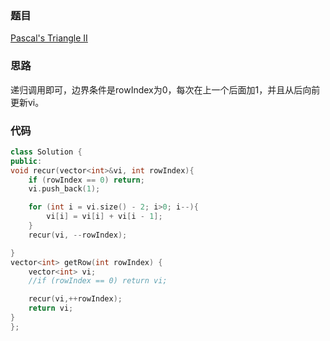 ### 题目
[Pascal's Triangle II](https://leetcode-cn.com/problems/pascals-triangle-ii/)
### 思路
递归调用即可，边界条件是rowIndex为0，每次在上一个后面加1，并且从后向前更新vi。
### 代码
```c++
class Solution {
public:
void recur(vector<int>&vi, int rowIndex){
	if (rowIndex == 0) return;
	vi.push_back(1);

	for (int i = vi.size() - 2; i>0; i--){
		vi[i] = vi[i] + vi[i - 1];
	}
	recur(vi, --rowIndex);

}
vector<int> getRow(int rowIndex) {
	vector<int> vi;
	//if (rowIndex == 0) return vi;

	recur(vi,++rowIndex);
	return vi;
}
};
```
